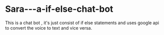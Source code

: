 # Sara---a-if-else-chat-bot
This is a chat bot , it's just consist of if else statements and uses google api to convert the voice to text and vice versa.

